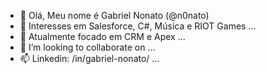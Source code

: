 - 👋 Olá, Meu nome é Gabriel Nonato (@n0nato) 
- 👀 Interesses em Salesforce, C#, Música e RIOT Games ...
- 🌱 Atualmente focado em CRM e Apex ...
- 💞️ I’m looking to collaborate on ...
- 📫 Linkedin: /in/gabriel-nonato/ ...

